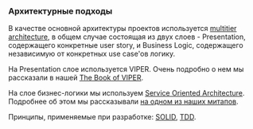 ### Архитектурные подходы

В качестве основной архитектуры проектов используется [multitier architecture](https://en.wikipedia.org/wiki/Multitier_architecture), в общем случае состоящая из двух слоев - Presentation, содержащего конкретные user story, и Business Logic, содержащего независимую от конкретных use case'ов логику.

На Presentation слое используется VIPER. Очень подробно о нем мы рассказали в нашей [The Book of VIPER](https://github.com/rambler-ios/The-Book-of-VIPER). 

На слое бизнес-логики мы используем [Service Oriented Architecture](https://en.wikipedia.org/wiki/Service-oriented_architecture). Подробнее об этом мы рассказывали [на одном из наших митапов](https://www.youtube.com/watch?v=9BpKSxcST-Q).

Принципы, применяемые при разработке: [SOLID](https://en.wikipedia.org/wiki/SOLID_(object-oriented_design)), [TDD](https://en.wikipedia.org/wiki/Test-driven_development).
